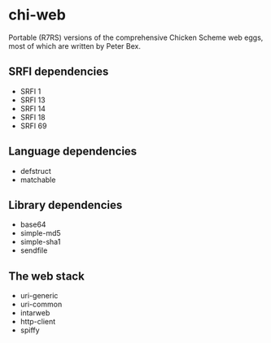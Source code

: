 # chi-web

Portable (R7RS) versions of the comprehensive Chicken Scheme web eggs,
most of which are written by Peter Bex.

## SRFI dependencies

* SRFI 1
* SRFI 13
* SRFI 14
* SRFI 18
* SRFI 69

## Language dependencies

* defstruct
* matchable

## Library dependencies

* base64
* simple-md5
* simple-sha1
* sendfile

## The web stack

* uri-generic
* uri-common
* intarweb
* http-client
* spiffy
